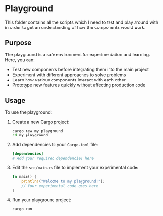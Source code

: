 # Playground

This folder contains all the scripts which I need to test and play around with in order to get an understanding of how the components would work.

## Purpose

The playground is a safe environment for experimentation and learning. Here, you can:

- Test new components before integrating them into the main project
- Experiment with different approaches to solve problems
- Learn how various components interact with each other
- Prototype new features quickly without affecting production code

## Usage

To use the playground:

1. Create a new Cargo project:
   ```bash
   cargo new my_playground
   cd my_playground
   ```

2. Add dependencies to your `Cargo.toml` file:
   ```toml
   [dependencies]
   # Add your required dependencies here
   ```

3. Edit the `src/main.rs` file to implement your experimental code:
   ```rust
   fn main() {
       println!("Welcome to my playground!");
       // Your experimental code goes here
   }
   ```

4. Run your playground project:
   ```bash
   cargo run
   ```

